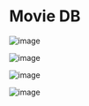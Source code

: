 <h1> Movie DB</h1>

![image](https://user-images.githubusercontent.com/31348093/143920044-acae3dff-3e93-46aa-91ba-440d0e16a6f0.png)

![image](https://user-images.githubusercontent.com/31348093/143920122-f5c38c38-b418-40f6-b5a7-e6003d01b621.png)

![image](https://user-images.githubusercontent.com/31348093/143920210-c5e24eaf-56ce-4016-9f5d-c70abc069d73.png)

![image](https://user-images.githubusercontent.com/31348093/143920246-371f55c9-1982-4b8b-9b26-e178d3632986.png)
